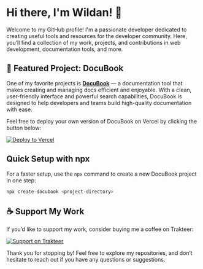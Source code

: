 # Hi there, I'm Wildan! 👋

Welcome to my GitHub profile! I'm a passionate developer dedicated to creating useful tools and resources for the developer community. Here, you’ll find a collection of my work, projects, and contributions in web development, documentation tools, and more.

## 🌟 Featured Project: DocuBook

One of my favorite projects is **[DocuBook](https://github.com/mywildancloud/docubook)** — a documentation tool that makes creating and managing docs efficient and enjoyable. With a clean, user-friendly interface and powerful search capabilities, DocuBook is designed to help developers and teams build high-quality documentation with ease.

Feel free to deploy your own version of DocuBook on Vercel by clicking the button below:

[![Deploy to Vercel](https://vercel.com/button)](https://vercel.com/import/project?template=https://github.com/mywildancloud/docubook)

## Quick Setup with npx

For a faster setup, use the `npx` command to create a new DocuBook project in one step:

```bash
npx create-docubook <project-directory>
```

## ☕ Support My Work

If you’d like to support my work, consider buying me a coffee on Trakteer:

[![Support on Trakteer](https://img.shields.io/badge/Support%20on-Trakteer-red?style=for-the-badge&logo=trakteer)](https://trakteer.id/wildan.nrs/tip?quantity=5)

Thank you for stopping by! Feel free to explore my repositories, and don’t hesitate to reach out if you have any questions or suggestions.
